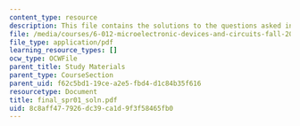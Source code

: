 ```yaml
---
content_type: resource
description: This file contains the solutions to the questions asked in final exam.
file: /media/courses/6-012-microelectronic-devices-and-circuits-fall-2005/8c8aff477926dc39ca1d9f3f58465fb0_final_spr01_soln.pdf
file_type: application/pdf
learning_resource_types: []
ocw_type: OCWFile
parent_title: Study Materials
parent_type: CourseSection
parent_uid: f62c5bd1-19ce-a2e5-fbd4-d1c84b35f616
resourcetype: Document
title: final_spr01_soln.pdf
uid: 8c8aff47-7926-dc39-ca1d-9f3f58465fb0
---
```

